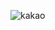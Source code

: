 ![kakao](https://user-images.githubusercontent.com/78680884/132505719-5ee55707-3667-44f0-ae92-3e1b9a7d1829.gif)
